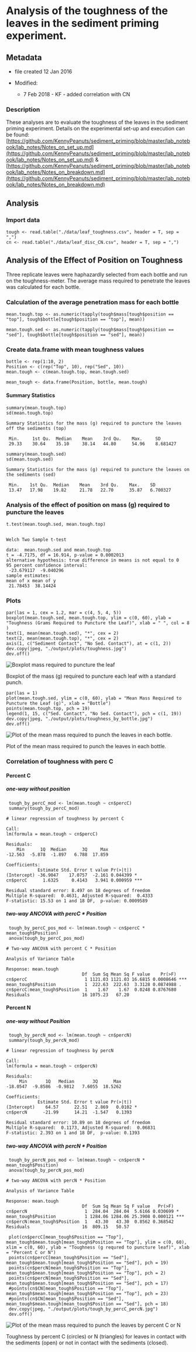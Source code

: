 # Analysis of the toughness of the leaves in the sediment priming experiment.

## Metadata

* file created 12 Jan 2016

* Modified:
  * 7 Feb 2018 - KF - added correlation with CN

### Description

These analyses are to evaluate the toughness of the leaves in the sediment priming experiment. Details on the experimental set-up and execution can be found: [https://github.com/KennyPeanuts/sediment_priming/blob/master/lab_notebook/lab_notes/Notes_on_set_up.md](https://github.com/KennyPeanuts/sediment_priming/blob/master/lab_notebook/lab_notes/Notes_on_set_up.md) & [https://github.com/KennyPeanuts/sediment_priming/blob/master/lab_notebook/lab_notes/Notes_on_breakdown.md](https://github.com/KennyPeanuts/sediment_priming/blob/master/lab_notebook/lab_notes/Notes_on_breakdown.md)

## Analysis

### Import data

    tough <- read.table("./data/leaf_toughness.csv", header = T, sep = ",")
    cn <- read.table("./data/leaf_disc_CN.csv", header = T, sep = ",")

## Analysis of the Effect of Position on Toughness

Three replicate leaves were haphazardly selected from each bottle and run on the toughness-meter.  The average mass required to penetrate the leaves was calculated for each bottle.

### Calculation of the average penetration mass for each bottle

    mean.tough.top <- as.numeric(tapply(tough$mass[tough$position == "top"], tough$bottle[tough$position == "top"], mean))

    mean.tough.sed <- as.numeric(tapply(tough$mass[tough$position == "sed"], tough$bottle[tough$position == "sed"], mean))

### Create data.frame with mean toughness values

    bottle <- rep(1:10, 2)
    Position <- c(rep("Top", 10), rep("Sed", 10))
    mean.tough <- c(mean.tough.top, mean.tough.sed)

    mean_tough <- data.frame(Position, bottle, mean.tough)

#### Summary Statistics

    summary(mean.tough.top)
    sd(mean.tough.top)

~~~~
Summary Statistics for the mass (g) required to puncture the leaves off the sediments (top)

 Min.     1st Qu.  Median    Mean    3rd Qu.    Max.     SD
 29.33    30.64    35.10     38.14   44.80      54.96    8.681427

~~~~

    summary(mean.tough.sed)
    sd(mean.tough.sed)

~~~~
Summary Statistics for the mass (g) required to puncture the leaves on the sediments (sed)

 Min.    1st Qu.  Median    Mean    3rd Qu.    Max.    SD 
 13.47   17.98    19.82     21.78   22.70      35.87   6.700327

~~~~

### Analysis of the effect of position on mass (g) required to puncture the leaves
 
    t.test(mean.tough.sed, mean.tough.top)

~~~~

Welch Two Sample t-test

data:  mean.tough.sed and mean.tough.top
t = -4.7175, df = 16.914, p-value = 0.0002013
alternative hypothesis: true difference in means is not equal to 0
95 percent confidence interval:
 -23.679117  -9.040296
sample estimates:
mean of x mean of y 
 21.78453  38.14424 

~~~~
 
### Plots
 
    par(las = 1, cex = 1.2, mar = c(4, 5, 4, 5))
    boxplot(mean.tough.sed, mean.tough.top, ylim = c(0, 60), ylab = "Toughness (Grams Required to Puncture the Leaf)", xlab = " ", col = 8 )
    text(1, mean(mean.tough.sed), "*", cex = 2)
    text(2, mean(mean.tough.top), "*", cex = 2)
    axis(1, c("Sediment Contact", "No Sed. Contact"), at = c(1, 2))
    dev.copy(jpeg, "./output/plots/toughness.jpg")
    dev.off()

![Boxplot mass required to puncture the leaf](../output/plots/toughness.jpg)

Boxplot of the mass (g) required to puncture each leaf with a standard punch.

    par(las = 1)
    plot(mean.tough.sed, ylim = c(0, 60), ylab = "Mean Mass Required to Puncture the Leaf (g)", xlab = "Bottle")
    points(mean.tough.top, pch = 19)
    legend(1, 15, c("Sed. Contact", "No Sed. Contact"), pch = c(1, 19))
    dev.copy(jpeg, "./output/plots/toughness_by_bottle.jpg")
    dev.off()

![Plot of the mean mass required to punch the leaves in each bottle.](../output/plots/toughness_by_bottle.jpg)

Plot of the mean mass required to punch the leaves in each bottle.

### Correlation of toughness with perc C
#### Percent C
##### one-way without position 

     tough_by_percC_mod <- lm(mean.tough ~ cn$percC)
     summary(tough_by_percC_mod)

~~~~
# linear regression of toughness by percent C
 
Call:
lm(formula = mean.tough ~ cn$percC)

Residuals:
    Min      1Q  Median      3Q     Max 
-12.563  -5.878  -1.897   6.788  17.859 

Coefficients:
            Estimate Std. Error t value Pr(>|t|)    
(Intercept) -36.9047    17.0757  -2.161 0.044399 *  
cn$percC      1.6325     0.4143   3.941 0.000959 ***

Residual standard error: 8.497 on 18 degrees of freedom
Multiple R-squared:  0.4631, Adjusted R-squared:  0.4333 
F-statistic: 15.53 on 1 and 18 DF,  p-value: 0.0009589

~~~~

##### two-way ANCOVA with percC * Position
 
     tough_by_percC_pos_mod <- lm(mean.tough ~ cn$percC * mean_tough$Position)
     anova(tough_by_percC_pos_mod)

~~~~
# Two-way ANCOVA with percent C * Position
 
Analysis of Variance Table

Response: mean.tough
                             Df  Sum Sq Mean Sq F value    Pr(>F)    
cn$percC                      1 1121.03 1121.03 16.6815 0.0008646 ***
mean_tough$Position           1  222.63  222.63  3.3128 0.0874988 .  
cn$percC:mean_tough$Position  1    1.67    1.67  0.0248 0.8767680    
Residuals                    16 1075.23   67.20       

~~~~

#### Percent N
##### one-way without Position

     tough_by_percN_mod <- lm(mean.tough ~ cn$percN)
     summary(tough_by_percN_mod)

~~~~
# linear regression of toughness by percN  

Call:
lm(formula = mean.tough ~ cn$percN)

Residuals:
     Min       1Q   Median       3Q      Max 
-18.0547  -9.8586  -0.9812   7.6055  18.5262 

Coefficients:
            Estimate Std. Error t value Pr(>|t|)  
(Intercept)    64.57      22.51   2.869   0.0102 *
cn$percN      -21.99      14.21  -1.547   0.1393  

Residual standard error: 10.89 on 18 degrees of freedom
Multiple R-squared:  0.1173, Adjusted R-squared:  0.06831 
F-statistic: 2.393 on 1 and 18 DF,  p-value: 0.1393

~~~~
 
##### two-way ANCOVA with percN * Position
 
     tough_by_percN_pos_mod <- lm(mean.tough ~ cn$percN * mean_tough$Position)
     anova(tough_by_percN_pos_mod)

~~~~
# two-way ANCOVA with percN * Position
 
Analysis of Variance Table

Response: mean.tough
                             Df  Sum Sq Mean Sq F value   Pr(>F)    
cn$percN                      1  284.04  284.04  5.6166 0.030699 *  
mean_tough$Position           1 1284.06 1284.06 25.3908 0.000121 ***
cn$percN:mean_tough$Position  1   43.30   43.30  0.8562 0.368542    
Residuals                    16  809.15   50.57     

~~~~
     plot(cn$percC[mean_tough$Position == "Top"], mean_tough$mean.tough[mean_tough$Position == "Top"], ylim = c(0, 60), xlim = c(0, 60), ylab = "Toughness (g requred to puncture leaf)", xlab = "Percent C or N")
     points(cn$percC[mean_tough$Position == "Sed"], mean_tough$mean.tough[mean_tough$Position == "Sed"], pch = 19)
     points(cn$percN[mean_tough$Position == "Top"], mean_tough$mean.tough[mean_tough$Position == "Top"], pch = 2)
     points(cn$percN[mean_tough$Position == "Sed"], mean_tough$mean.tough[mean_tough$Position == "Sed"], pch = 17)
     #points(cn$CN[mean_tough$Position == "Top"], mean_tough$mean.tough[mean_tough$Position == "Top"], pch = 23)
     #points(cn$CN[mean_tough$Position == "Sed"], mean_tough$mean.tough[mean_tough$Position == "Sed"], pch = 18)
     dev.copy(jpeg, "./output/plots/tough_by_percC_percN.jpg")
     dev.off()


![Plot of the mean mass required to punch the leaves by percent C or N](../output/plots/tough_by_percC_percN.jpg)

Toughness by percent C (circles) or N (triangles) for leaves in contact with the sediments (open) or not in contact with the sediments (closed).